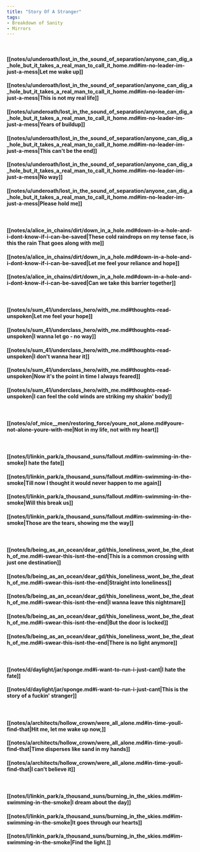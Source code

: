 ```yaml
---
title: "Story Of A Stranger"
tags:
- Breakdown of Sanity
- Mirrors
---
```

&nbsp;
#### [[notes/u/underoath/lost_in_the_sound_of_separation/anyone_can_dig_a_hole_but_it_takes_a_real_man_to_call_it_home.md#im-no-leader-im-just-a-mess|Let me wake up]]
#### [[notes/u/underoath/lost_in_the_sound_of_separation/anyone_can_dig_a_hole_but_it_takes_a_real_man_to_call_it_home.md#im-no-leader-im-just-a-mess|This is not my real life]]
#### [[notes/u/underoath/lost_in_the_sound_of_separation/anyone_can_dig_a_hole_but_it_takes_a_real_man_to_call_it_home.md#im-no-leader-im-just-a-mess|Years of buildup]]
#### [[notes/u/underoath/lost_in_the_sound_of_separation/anyone_can_dig_a_hole_but_it_takes_a_real_man_to_call_it_home.md#im-no-leader-im-just-a-mess|This can't be the end]]
#### [[notes/u/underoath/lost_in_the_sound_of_separation/anyone_can_dig_a_hole_but_it_takes_a_real_man_to_call_it_home.md#im-no-leader-im-just-a-mess|No way]]
#### [[notes/u/underoath/lost_in_the_sound_of_separation/anyone_can_dig_a_hole_but_it_takes_a_real_man_to_call_it_home.md#im-no-leader-im-just-a-mess|Please hold me]]
&nbsp;
#### [[notes/a/alice_in_chains/dirt/down_in_a_hole.md#down-in-a-hole-and-i-dont-know-if-i-can-be-saved|These cold raindrops on my tense face, is this the rain That goes along with me]]
#### [[notes/a/alice_in_chains/dirt/down_in_a_hole.md#down-in-a-hole-and-i-dont-know-if-i-can-be-saved|Let me feel your reliance and hope]]
#### [[notes/a/alice_in_chains/dirt/down_in_a_hole.md#down-in-a-hole-and-i-dont-know-if-i-can-be-saved|Can we take this barrier together]]
&nbsp;
#### [[notes/s/sum_41/underclass_hero/with_me.md#thoughts-read-unspoken|Let me feel your hope]]
#### [[notes/s/sum_41/underclass_hero/with_me.md#thoughts-read-unspoken|I wanna let go - no way]]
#### [[notes/s/sum_41/underclass_hero/with_me.md#thoughts-read-unspoken|I don't wanna hear it]]
#### [[notes/s/sum_41/underclass_hero/with_me.md#thoughts-read-unspoken|Now it's the point in time I always feared]]
#### [[notes/s/sum_41/underclass_hero/with_me.md#thoughts-read-unspoken|I can feel the cold winds are striking my shakin' body]]
&nbsp;
#### [[notes/o/of_mice__men/restoring_force/youre_not_alone.md#youre-not-alone-youre-with-me|Not in my life, not with my heart]]
&nbsp;
#### [[notes/l/linkin_park/a_thousand_suns/fallout.md#im-swimming-in-the-smoke|I hate the fate]]
#### [[notes/l/linkin_park/a_thousand_suns/fallout.md#im-swimming-in-the-smoke|Till now I thought it would never happen to me again]]
#### [[notes/l/linkin_park/a_thousand_suns/fallout.md#im-swimming-in-the-smoke|Will this break us]]
#### [[notes/l/linkin_park/a_thousand_suns/fallout.md#im-swimming-in-the-smoke|Those are the tears, showing me the way]]
&nbsp;
#### [[notes/b/being_as_an_ocean/dear_gd/this_loneliness_wont_be_the_death_of_me.md#i-swear-this-isnt-the-end|This is a common crossing with just one destination]]
#### [[notes/b/being_as_an_ocean/dear_gd/this_loneliness_wont_be_the_death_of_me.md#i-swear-this-isnt-the-end|Straight into loneliness]]
#### [[notes/b/being_as_an_ocean/dear_gd/this_loneliness_wont_be_the_death_of_me.md#i-swear-this-isnt-the-end|I wanna leave this nightmare]]
#### [[notes/b/being_as_an_ocean/dear_gd/this_loneliness_wont_be_the_death_of_me.md#i-swear-this-isnt-the-end|But the door is locked]]
#### [[notes/b/being_as_an_ocean/dear_gd/this_loneliness_wont_be_the_death_of_me.md#i-swear-this-isnt-the-end|There is no light anymore]]
&nbsp;
#### [[notes/d/daylight/jar/sponge.md#i-want-to-run-i-just-cant|I hate the fate]]
#### [[notes/d/daylight/jar/sponge.md#i-want-to-run-i-just-cant|This is the story of a fuckin' stranger]]
&nbsp;
#### [[notes/a/architects/hollow_crown/were_all_alone.md#in-time-youll-find-that|Hit me, let me wake up now,]]
#### [[notes/a/architects/hollow_crown/were_all_alone.md#in-time-youll-find-that|Time disperses like sand in my hands]]
#### [[notes/a/architects/hollow_crown/were_all_alone.md#in-time-youll-find-that|I can't believe it]]
&nbsp;
#### [[notes/l/linkin_park/a_thousand_suns/burning_in_the_skies.md#im-swimming-in-the-smoke|I dream about the day]]
#### [[notes/l/linkin_park/a_thousand_suns/burning_in_the_skies.md#im-swimming-in-the-smoke|It goes through our hearts]]
#### [[notes/l/linkin_park/a_thousand_suns/burning_in_the_skies.md#im-swimming-in-the-smoke|Find the light.]]
